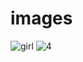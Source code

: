 # images 
![girl](https://user-images.githubusercontent.com/8344941/90047288-8860e000-dc86-11ea-9633-58ffacf538cd.jpg)
![4](https://user-images.githubusercontent.com/8344941/90051923-4dae7600-dc8d-11ea-861f-be26a846ee11.jpg)


